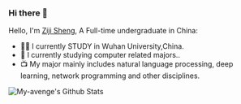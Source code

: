 ### Hi there 👋

Hello, I'm [Ziji Sheng](https://www.upwork.com/fl/huanqingzhu), A Full-time undergraduate in China:

- 👨‍💼 I currently STUDY in Wuhan University,China.
- 🏴󠁧󠁢󠁥󠁮󠁧󠁿 I currently studying computer related majors..
- 📺 My major mainly includes natural language processing, deep learning, network programming and other disciplines.

<!--
- 👯 I’m looking to collaborate on ...
- 🤔 I’m looking for help with ...
- 💬 Ask me about ...
- 📫 How to reach me: ...
- 😄 Pronouns: ...
- ⚡ Fun fact: ...
-->
![My-avenge's Github Stats](https://github-readme-stats.vercel.app/api?username=My-avenge&show_icons=true&title_color=fff&icon_color=79ff97&text_color=9f9f9f&bg_color=151515)

